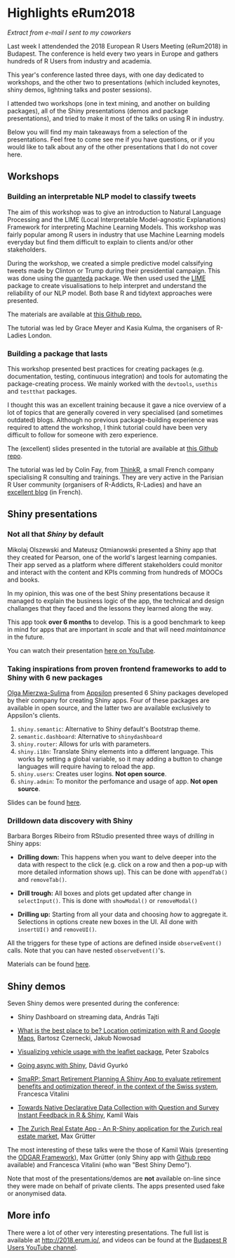 # Highlights eRum2018

*Extract from e-mail I sent to my coworkers*

Last week I attendended the 2018 European R Users Meeting (eRum2018) in Budapest. The conference is held every two years in Europe and gathers hundreds of R Users from industry and academia.

This year's conference lasted three days, with one day dedicated to workshops, and the other two to presentations (which included keynotes, shiny demos, lightning talks and poster sessions).

I attended two workshops (one in text mining, and another on building packages), all of the Shiny presentations (demos and package presentations), and tried to make it most of the talks on using R in industry.

Below you will find my main takeaways from a selection of the presentations. Feel free to come see me if you have questions, or if you would like to talk about any of the other presentations that I do not cover here.

## Workshops

### Building an interpretable NLP model to classify tweets

The aim of this workshop was to give an introduction to Natural Language Processing and the LIME (Local Interpretable Model-agnostic Explanations) Framework for interpreting Machine Learning Models. This workshop was fairly popular among R users in industry that use Machine Learning models everyday but find them difficult to explain to clients and/or other stakeholders.

During the workshop, we created a simple predictive model calssifying tweets made by Clinton or Trump during their presidential campaign. This was done using the [quanteda](https://github.com/quanteda/quanteda) package. We then used used the [LIME](https://github.com/marcotcr/lime) package to create visualisations to help interpret and understand the reliability of our NLP model. Both base R and tidytext approaches were presented.

The materials are available at [this Github repo.](https://github.com/KKulma/2018_eRum_TextClassification_workshop)

The tutorial was led by Grace Meyer and Kasia Kulma, the organisers of R-Ladies London.

### Building a package that lasts

This workshop presented best practices for creating packages (e.g. documentation, testing, continuous integration) and tools for automating the package-creating process. We mainly worked with the `devtools`, `usethis` and `testthat` packages.

I thought this was an excellent training because it gave a nice overview of a lot of topics that are generally covered in very specialised (and sometimes outdated) blogs. Although no previous package-building experience was required to attend the workshop, I think tutorial could have been very difficult to follow for someone with zero experience.

The (excellent) slides presented in the tutorial are available at [this Github repo](https://github.com/ColinFay/erum2018).

The tutorial was led by Colin Fay, from [ThinkR](https://thinkr.fr/), a small French company specialising R consulting and trainings. They are very active in the Parisian R User community (organisers of R-Addicts, R-Ladies) and have an [excellent blog](https://thinkr.fr/le-blog/) (in French).

## Shiny presentations

### Not all that _Shiny_ by default

Mikolaj Olszewski and Mateusz Otmianowski presented a Shiny app that they created for Pearson, one of the world's largest learning companies. Their app served as a platform where different stakeholders could monitor and interact with the content and KPIs comming from hundreds of MOOCs and books.

In my opinion, this was one of the best Shiny presentations because it managed to explain the business logic of the app, the technical and design challanges that they faced and the lessons they learned along the way.

This app took __over 6 months__ to develop. This is a good benchmark to keep in mind for apps that are important in _scale_ and that will need _maintainance_ in the future.

You can watch their presentation [here on YouTube](https://www.youtube.com/watch?v=3u2r0lUdr7E).

### Taking inspirations from proven frontend frameworks to add to Shiny with 6 new packages

[Olga Mierzwa-Sulima](https://twitter.com/olga_mie?lang=en) from [Appsilon](https://appsilondatascience.com/) presented 6 Shiny packages developed by their company for creating Shiny apps. Four of these packages are available in open source, and the latter two are available exclusively to Appsilon's clients.

1. `shiny.semantic`: Alternative to Shiny default's Bootstrap theme.
2. `semantic.dashboard`: Alternative to `shinydashboard`
3. `shiny.router`: Allows for urls with parameters.
4. `shiny.i18n`: Translate Shiny elements into a different language. This works by setting a global variable, so it may adding a button to change languages will require having to reload the app.
5. `shiny.users`: Creates user logins. __Not open source__.
6. `shiny.admin`: To monitor the perfomance and usage of app. __Not open source__.

Slides can be found [here](https://github.com/Appsilon/erum2018).

### Drilldown data discovery with Shiny

Barbara Borges Ribeiro from RStudio presented three ways of _drilling_ in Shiny apps:

- __Drilling down:__ This happens when you want to delve deeper into the data with respect to the click (e.g. click on a row and then a pop-up with more detailed information shows up). This can be done with `appendTab()` and `removeTab()`.

- __Drill trough:__ All boxes and plots get updated after change in `selectInput()`. This is done with  `showModal()` or `removeModal()`

- __Drilling up:__ Starting from all your data and choosing _how_ to aggregate it. Selections in options create new boxes in the UI. All done with `insertUI()` and `removeUI()`.

All the triggers for these type of actions are defined inside `observeEvent()` calls. Note that you can have nested `observeEvent()`'s.

Materials can be found [here](https://github.com/bborgesr/erum2018).

## Shiny demos

Seven Shiny demos were presented during the conference:

- Shiny Dashboard on streaming data, András Tajti

- [What is the best place to be? Location optimization with R and Google Maps](https://www.youtube.com/watch?v=TEv5uX3X0os&list=PLUBl0DoLa5SAo_XRnkQA5GtEORg9K7kMh&index=4), Bartosz Czernecki, Jakub Nowosad

- [Visualizing vehicle usage with the leaflet package](https://www.youtube.com/watch?v=zbTE9I1pvVI&index=5&list=PLUBl0DoLa5SAo_XRnkQA5GtEORg9K7kMh), Peter Szabolcs

- [Going async with Shiny](https://www.youtube.com/watch?v=He7Z3Fkyw7w&list=PLUBl0DoLa5SAo_XRnkQA5GtEORg9K7kMh&index=6), Dávid Gyurkó

- [SmaRP: Smart Retirement Planning A Shiny App to evaluate retirement benefits and optimization thereof, in the context of the Swiss system](https://www.youtube.com/watch?v=B1EbbF_B7Ts), Francesca Vitalini

- [Towards Native Declarative Data Collection with Question and Survey Instant Feedback in R & Shiny](https://www.youtube.com/watch?v=G5tr2cHmbTk&list=PLUBl0DoLa5SAo_XRnkQA5GtEORg9K7kMh&index=2), Kamil Wais

- [The Zurich Real Estate App - An R-Shiny application for the Zurich real estate market](https://www.youtube.com/watch?v=IhLVxnqjtto&index=3&list=PLUBl0DoLa5SAo_XRnkQA5GtEORg9K7kMh), Max Grütter

The most interesting of these talks were the those of Kamil Wais (presenting the [ODGAR Framework](https://kalimu.github.io/project/odgar/)), Max Grütter (only Shiny app with [Github repo](https://github.com/mxgrttr/zhreapp) available) and Francesca Vitalini (who wan "Best Shiny Demo").

Note that most of the presentations/demos are __not__ available on-line since they were made on behalf of private clients. The apps presented used fake or anonymised data.

## More info

There were a lot of other very interesting presentations. The full list is available at <http://2018.erum.io/>, and videos can be found at the [Budapest R Users YouTube channel](https://www.youtube.com/watch?v=4XxOUPgs9tc&list=PLUBl0DoLa5SAo_XRnkQA5GtEORg9K7kMh).
